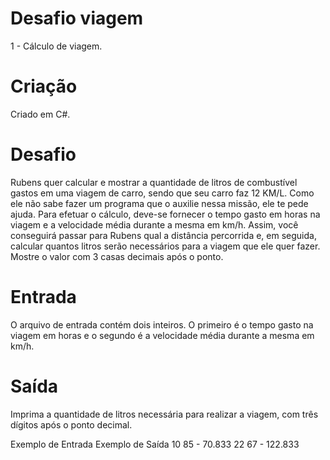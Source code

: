 # Desafio viagem

1 - Cálculo de viagem.

# Criação

Criado em C#.

# Desafio

Rubens quer calcular e mostrar a quantidade de litros de combustível gastos em uma viagem de carro, sendo que seu carro faz 12 KM/L. Como ele não sabe fazer um programa que o auxilie nessa missão, ele te pede ajuda. Para efetuar o cálculo, deve-se fornecer o tempo gasto em horas na viagem e a velocidade média durante a mesma em km/h. Assim, você conseguirá passar para Rubens qual a distância percorrida e, em seguida, calcular quantos litros serão necessários para a viagem que ele quer fazer. Mostre o valor com 3 casas decimais após o ponto.

# Entrada

O arquivo de entrada contém dois inteiros. O primeiro é o tempo gasto na viagem em horas e o segundo é a velocidade média durante a mesma em km/h.

# Saída

Imprima a quantidade de litros necessária para realizar a viagem, com três dígitos após o ponto decimal.

Exemplo de Entrada Exemplo de Saída
10 85 - 70.833
22 67 - 122.833
